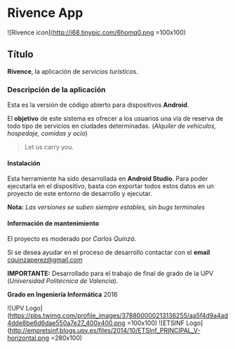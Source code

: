 # Rivence App

![Rivence icon](http://i68.tinypic.com/6homq0.png =100x100)

## Título

**Rivence**, la aplicación de  *servicios turísticos*.

### Descripción de la aplicación

Esta es la versión de código abierto para dispositivos **Android**.

El **objetivo** de este sistema es ofrecer a los usuarios una vía de reserva de todo tipo de servicios en ciudades determinadas. (*Alquiler de vehículos, hospedaje, comidas y ocio*)

> Let us carry you.


#### Instalación

Esta herramiente ha sido desarrollada en **Android Studio**. Para poder ejecutarla en el dispositivo, basta con exportar todos estos datos en un proyecto de este entorno de desarrollo y ejecutar.

**Nota:** *Las versiones se suben siempre estables, sin bugs terminales*
 

#### Información de mantenimiento

El proyecto es moderado por *Carlos Quinzá*.

Si se desea ayudar en el proceso de desarrollo contactar con el **email** <cquinzaperez@gmail.com>

**IMPORTANTE:** Desarrollado para el trabajo de final de grado de la UPV (*Universidad Politécnica de Valencia*).

**Grado en Ingeniería Informática** 2016

![UPV Logo](https://pbs.twimg.com/profile_images/378800000213136255/aa5f4d9a4ad4dde8be6d6dae550a7e27_400x400.png =100x100)
![ETSINF Logo](http://empretsinf.blogs.upv.es/files/2014/10/ETSInf_PRINCIPAL_V-horizontal.png =280x100)

